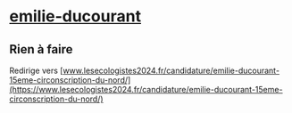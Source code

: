 # [emilie-ducourant](https://nouveau-front-populaire-legislatives-2024.fr/emilie-ducourant)

## Rien à faire
Redirige vers [www.lesecologistes2024.fr/candidature/emilie-ducourant-15eme-circonscription-du-nord/](https://www.lesecologistes2024.fr/candidature/emilie-ducourant-15eme-circonscription-du-nord/)